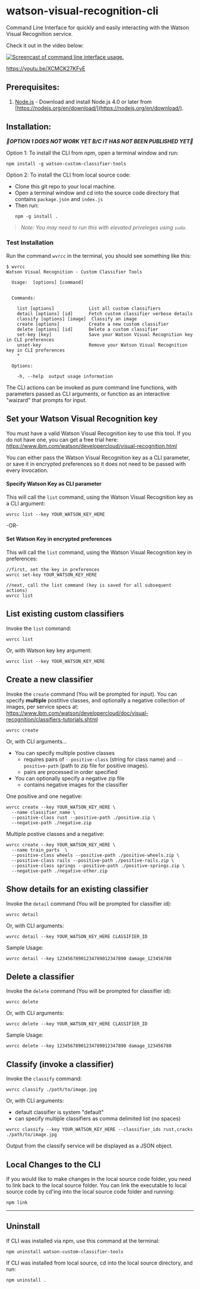 # watson-visual-recognition-cli

Command Line Interface for quickly and easily interacting with the Watson Visual Recognition service.  

Check it out in the video below:

[![Screencast of command line interface usage.](https://img.youtube.com/vi/XCMCK27KFvE/0.jpg)](https://www.youtube.com/watch?v=XCMCK27KFvE)

https://youtu.be/XCMCK27KFvE

## Prerequisites:

1. [Node.js](https://nodejs.org/en/download/) - Download and install Node.js 4.0 or later from [https://nodejs.org/en/download/](https://nodejs.org/en/download/).

## Installation:

***&#x1F534;OPTION 1 DOES NOT WORK YET B/C IT HAS NOT BEEN PUBLISHED YET&#x1F534;***

Option 1: To install the CLI from npm, open a terminal window and run:

```
npm install -g watson-custom-classifier-tools
```


Option 2: To install the CLI from local source code: 

* Clone this git repo to your local machine.
* Open a terminal window and cd into the source code directory that contains `package.json` and `index.js`  
* Then run:
  ```
  npm -g install .
  ```

> *Note: You may need to run this with elevated priveleges using `sudo`.*

### Test Installation

Run the command `wvrcc` in the terminal, you should see something like this:

```
$ wvrcc
Watson Visual Recognition - Custom Classifier Tools

  Usage:  [options] [command]


  Commands:

    list [options]             List all custom classifiers
    detail [options] [id]      Fetch custom classifier verbose details
    classify [options] [image]  Classify an image
    create [options]           Create a new custom classifier
    delete [options] [id]      Delete a custom classifier
    set-key [key]              Save your Watson Visual Recognition key in CLI preferences
    unset-key                  Remove your Watson Visual Recognition key in CLI preferences
    *

  Options:

    -h, --help  output usage information

```


The CLI actions can be invoked as pure command line functions, with parameters passed as CLI arguments, or function as an interactive "waizard" that prompts for input.

## Set your Watson Visual Recognition key

You must have a valid Watson Visual Recognition key to use this tool.  If you do not have one, you can get a free trial here: https://www.ibm.com/watson/developercloud/visual-recognition.html

You can either pass the Watson Visual Recognition key as a CLI parameter, or save it in encrypted preferences so it does not need to be passed with every invocation.

#### Specify Watson Key as CLI parameter
This will call the `list` command, using the Watson Visual Recognition key as a CLI argument:

```
wvrcc list --key YOUR_WATSON_KEY_HERE
```

-OR-

#### Set Watson Key in encrypted preferences
This will call the `list` command, using the Watson Visual Recognition key in preferences:

```
//first, set the key in preferences
wvrcc set-key YOUR_WATSON_KEY_HERE

//next, call the list command (key is saved for all subsequent actions) 
wvrcc list
```



## List existing custom classifiers

Invoke the `list` command:

```
wvrcc list
```

Or, with Watson key key argument:

```
wvrcc list --key YOUR_WATSON_KEY_HERE
```


## Create a new classifier

Invoke the `create` command (You will be prompted for input).  You can specify **multiple** postitive classes, and optionally a negative collection of images, per service specs at: https://www.ibm.com/watson/developercloud/doc/visual-recognition/classifiers-tutorials.shtml

```
wvrcc create
```

Or, with CLI arguments... 

* You can specify multiple postive classes
  * requires pairs of `--positive-class` (string for class name) and `--positive-path` (path to zip file for positive images).  
  * pairs are processed in order specified
* You can optionally specify a negative zip file 
  * contains negative images for the classifier

One positive and one negative:
```
wvrcc create --key YOUR_WATSON_KEY_HERE \
  --name classifier_name \
  --positive-class rust --positive-path ./positive.zip \ 
  --negative-path ./negative.zip
```

Multiple postive classes and a negative:
```
wvrcc create --key YOUR_WATSON_KEY_HERE \
  --name train_parts  \
  --positive-class wheels --positive-path ./positive-wheels.zip \
  --positive-class rails --positive-path ./positive-rails.zip \
  --positive-class springs --positive-path ./positive-springs.zip \ 
  --negative-path ./negative-other.zip
```


## Show details for an existing classifier

Invoke the `detail` command (You will be prompted for classifier id):

```
wvrcc detail
```

Or, with CLI arguments:

```
wvrcc detail --key YOUR_WATSON_KEY_HERE CLASSIFIER_ID
```

Sample Usage:
```
wvrcc detail --key 12345678901234789012347890 damage_123456780
```


## Delete a classifier

Invoke the `delete` command (You will be prompted for classifier id):

```
wvrcc delete
```

Or, with CLI arguments:

```
wvrcc delete --key YOUR_WATSON_KEY_HERE CLASSIFIER_ID
```

Sample Usage:
```
wvrcc delete --key 12345678901234789012347890 damage_123456780
```


## Classify (invoke a classifier)
Invoke the `classify` command:

```
wvrcc classify ./path/to/image.jpg
```

Or, with CLI arguments:

* default classifier is system "default"
* can specify multiple classifiers as comma delimited list (no spaces)

```
wvrcc classify --key YOUR_WATSON_KEY_HERE --classifier_ids rust,cracks  ./path/to/image.jpg 
```

Output from the classify service will be displayed as a JSON object.




## Local Changes to the CLI

If you would like to make changes in the local source code folder, you need to link back to the local source folder.   You can link the executable to local source code by cd'ing into the local source code folder and running:

```
npm link
```
-----------------

## Uninstall

If CLI was installed via npm, use this command at the terminal:

```
npm uninstall watson-custom-classifier-tools
```

If CLI was installed from local source, cd into the local source directory, and run:

```
npm uninstall .
```

